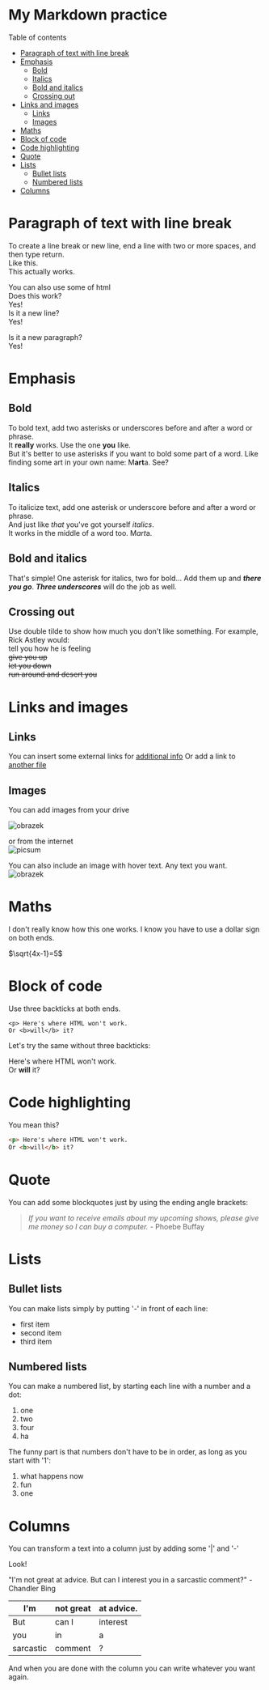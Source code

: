 
My Markdown practice<!--omit in toc-->
===  

Table of contents    

- [Paragraph of text with line break](#paragraph-of-text-with-line-break)
- [Emphasis](#emphasis)
  - [Bold](#bold)
  - [Italics](#italics)
  - [Bold and italics](#bold-and-italics)
  - [Crossing out](#crossing-out)
- [Links and images](#links-and-images)
  - [Links](#links)
  - [Images](#images)
- [Maths](#maths)
- [Block of code](#block-of-code)
- [Code highlighting](#code-highlighting)
- [Quote](#quote)
- [Lists](#lists)
  - [Bullet lists](#bullet-lists)
  - [Numbered lists](#numbered-lists)
- [Columns](#columns)



# Paragraph of text with line break
To create a line break or new line, end a line with two or more spaces, and then type return.  
Like this.  
This actually works.  
<!-- Example of another paragraph -->
You can also use some of html <br> Does this work? <br> Yes!<br>Is it a new line?<br> Yes! <p> Is it a new paragraph? <br> Yes!</p>

# Emphasis  
## Bold    
To bold text, add two asterisks or underscores before and after a word or phrase.   
It **really** works. Use the one __you__ like.   
But it's better to use asterisks if you want to bold some part of a word. Like finding some art in your own name: M**art**a. See?
## Italics    
To italicize text, add one asterisk or underscore before and after a word or phrase.  
And just like *that* you've got yourself _italics_.    
It works in the middle of a word too. M*art*a. 
## Bold and italics
That's simple! One asterisk for italics, two for bold... Add them up and ***there you go***. ___Three underscores___ will do the job as well. 
## Crossing out
Use double tilde to show how much you don't like something. 
For example, Rick Astley would:  
tell you how he is feeling  
~~give you up  
let you down  
run around and desert you~~  

  
# Links and images  

## Links 
You can insert some external links for [additional info](https://www.youtube.com/watch?v=dQw4w9WgXcQ&ab_channel=RickAstley)
Or add a link to [another file](exercise.md)  

## Images
You can add images from your drive  

![obrazek](./images/unnamed.jpg)  

or from the internet   
![picsum](https://picsum.photos/id/237/200/300)  
  
You can also include an image with hover text. Any text you want.  
![obrazek](https://upload.wikimedia.org/wikipedia/commons/thumb/6/6d/Moench_2339.jpg/220px-Moench_2339.jpg "death")

<!-- Example of equation or inline code -->  
# Maths

I don't really know how this one works. I know you have to use a dollar sign on both ends.    

$\sqrt{4x-1}=5$ 


<!-- Example of a block of code -->
# Block of code

Use three backticks at both ends.

```   
<p> Here's where HTML won't work.  
Or <b>will</b> it?   
```
Let's try the same without three backticks: <p> Here's where HTML won't work.  
Or <b>will</b> it?   

<!-- Example of code highlighting -->
# Code highlighting  

You mean this?
```html   
<p> Here's where HTML won't work.  
Or <b>will</b> it?   
```

<!-- Example of quote -->

# Quote  
You can add some blockquotes just by using the ending angle brackets:  
>*If you want to receive emails about my upcoming shows, please give me money so I can buy a computer.* - Phoebe Buffay  


<!-- Example of bullet list -->

# Lists   
## Bullet lists  
You can make lists simply by putting '-' in front of each line:  
- first item
- second item
- third item
## Numbered lists
You can make a numbered list, by starting each line with a number and a dot:
1. one
2. two
3. four
4. ha

The funny part is that numbers don't have to be in order, as long as you start with '1':  
1. what happens now
9. fun  
1. one 

<!-- Example of numbered list -->  
  
<!-- Example of table -->  

# Columns
You can transform a text into a column just by adding some '|' and '-'

Look! 

"I'm not great at advice. But can I interest you in a sarcastic comment?" - Chandler Bing   


| I'm | not great   | at advice. |
| ------ | ------------ | ------------ |
| But   | can I | interest    |
| you  | in          | a        |
| sarcastic    | comment         | ?           |  
  
And when you are done with the column you can write whatever you want again. 

<!-- Paragraph after table -->
